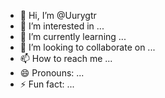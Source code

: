 - 👋 Hi, I’m @Uurygtr
- 👀 I’m interested in ...
- 🌱 I’m currently learning ...
- 💞️ I’m looking to collaborate on ...
- 📫 How to reach me ...
- 😄 Pronouns: ...
- ⚡ Fun fact: ...

<!---
Uurygtr/Uurygtr is a ✨ special ✨ repository because its `README.md` (this file) appears on your GitHub profile.
You can click the Preview link to take a look at your changes.
--->
